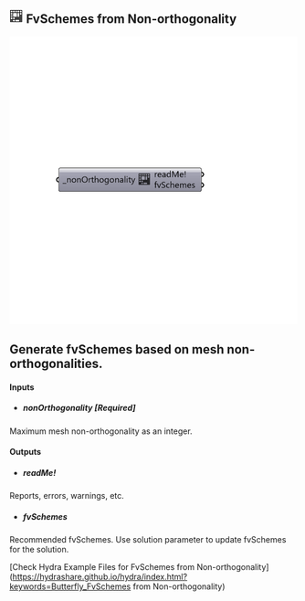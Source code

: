 ## ![](../../images/icons/FvSchemes_from_Non-orthogonality.png) FvSchemes from Non-orthogonality

![](../../images/components/FvSchemes_from_Non-orthogonality.png)

Generate fvSchemes based on mesh non-orthogonalities.
 -

#### Inputs
* ##### nonOrthogonality [Required]
Maximum mesh non-orthogonality as an integer.

#### Outputs
* ##### readMe!
Reports, errors, warnings, etc.
* ##### fvSchemes
Recommended fvSchemes. Use solution parameter to update fvSchemes
 for the solution.


[Check Hydra Example Files for FvSchemes from Non-orthogonality](https://hydrashare.github.io/hydra/index.html?keywords=Butterfly_FvSchemes from Non-orthogonality)
